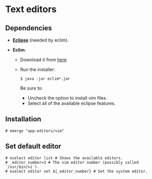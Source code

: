 # Text editors

## Dependencies

- [**Eclipse**](./ide.md) (needed by eclim).
- **Eclim**:

  - Download it from [here](http://sourceforge.net/projects/eclim/files/eclim)
  - Run the installer:

    ```ShellSession
    $ java -jar eclim*.jar
    ```

    Be sure to:

    - Uncheck the option to install vim files.
    - Select all of the available eclipse features.

## Installation

```ShellSession
# emerge "app-editors/vim"
```

## Set default editor

```ShellSession
# eselect editor list # Shows the available editors.
# _editor_number=3 # The vim editor number (possibly called `/usr/bin/vi`).
# eselect editor set ${_editor_number} # Set the system editor.
```
